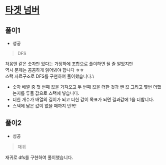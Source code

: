 # [타겟 넘버](https://programmers.co.kr/learn/courses/30/lessons/43165)

## 풀이1
- 성공

> DFS

처음엔 같은 숫자만 있다는 가정하에 조합으로 풀이하면 될 줄 알았지만\
역시 문제는 꼼꼼하게 읽어봐야 합니다 ㅎㅎ\
스택 자료구조로 DFS를 구현하여 풀이했습니다.\
- 숫자 배열 중 첫 번째 값을 가져오고 두 번째 값을 더한 것과 뺀 값 그리고 몇번 더했는지를 튜플 값으로 스택에 넣습니다.
- 더한 개수가 배열의 길이가 되고 더한 값이 목표가 되면 결과값에 1을 더합니다.
- 스택에 남은 값이 없을 때까지 반복!

## 풀이2
- 성공

> 재귀

재귀로 dfs를 구현하여 풀이했습니다.